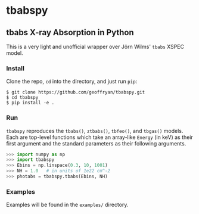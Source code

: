 # tbabspy

## tbabs X-ray Absorption in Python

This is a very light and unofficial wrapper over Jörn Wilms' `tbabs` XSPEC model.  

### Install

Clone the repo, `cd` into the directory, and just run `pip`:

```
$ git clone https://github.com/geoffryan/tbabspy.git
$ cd tbabspy
$ pip install -e .
```

### Run

`tbabspy` reproduces the `tbabs()`, `ztbabs()`, `tbfeo()`, and `tbgas()` models.  Each are top-level functions which take an array-like `Energy` (in keV) as their first argument and the standard parameters as their following arguments.

```python
>>> import numpy as np
>>> import tbabspy
>>> Ebins = np.linspace(0.3, 10, 1001)
>>> NH = 1.0   # in units of 1e22 cm^-2
>>> photabs = tbabspy.tbabs(Ebins, NH)
```

### Examples

Examples will be found in the `examples/` directory.
